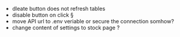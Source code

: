 * dleate button does not refresh tables
* disable button on click §
* move API url to .env veriable or secure the connection somhow?
* change content of settings to stock page ?
